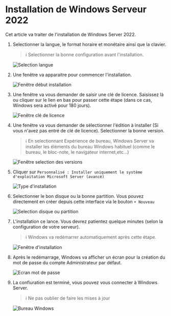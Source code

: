 # Installation de Windows Serveur 2022

Cet article va traiter de l'installation de Windows Server 2022.  

1. Selectionner la langue, le format horaire et monétaire ainsi que la clavier.  
    > ℹ Selectionner la bonne configuration avant l'installation.

    ![Selection langue](./res/Install01.png)

2. Une fenêtre va apparaitre pour commencer l'installation.  

    ![Fenêtre début installation](./res/Install02.png)

3. Une fenêtre va vous demander de saisir une clé de licence. Saisissez là ou cliquer sur le lien en bas pour passer cette étape (dans ce cas, Windows sera activé pour 180 jours).

    ![Fenêtre clé de licence](./res/Install03.png)

4. Une fenêtre va vous demander de sélectionner l'édition à installer (Si vous n'avez pas entré de clé de licence). Selectionner la bonne version.  
    > ℹ En selectionnant Expérience de bureau, Windows Server va installer les éléments du bureau Windows habituel (comme le bureau, le bloc-note, le navigateur internet,etc...)

    ![Fenêtre selection des versions](./res/Install04.png)

5. Cliquer sur `Personnalisé : Installer uniquement le système d'exploitation Microsoft Server (avancé)`

    ![Type d'installation](./res/Install05.png)

6. Selectionner le bon disque ou la bonne partition. Vous pouvez directement en créer depuis cette interface via le bouton `☀ Nouveau`

    ![Selection disque ou partition](./res/Install06.png)

7. L'installation ce lance. Vous devrez patientez quelque minutes (selon la configuration de votre serveur).
    > ℹ Windows va redémarrer automatiquement après cette étape.  

    ![Fenêtre d'installation](./res/Install07.png)

8. Après le redémarrage, Windows va afficher un écran pour la création du mot de passe du compte Administrateur par défaut.

    ![Ecran mot de passe](./res/Install08.png)

9. La confiuration est terminé, vous pouvez vous connecter à Windows Server.  
   > ℹ Ne pas oublier de faire les mises à jour

    ![Bureau Windows](./res/Install09.png)

